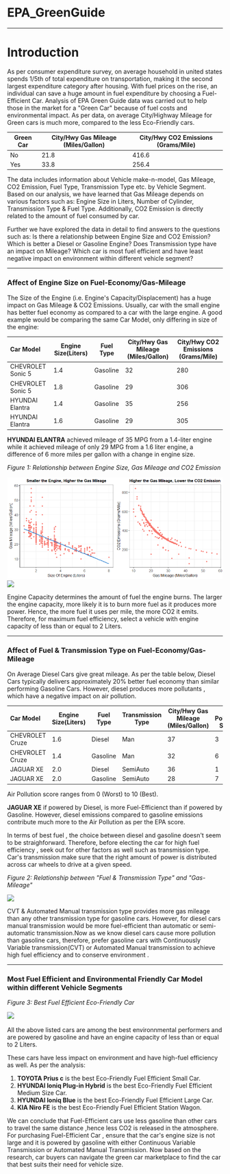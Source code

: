 # EPA_GreenGuide
------------------------------------------------------------------------

Introduction
============

As per consumer expenditure survey, on average household in united states spends 1/5th of total expenditure on transportation, making it the second largest expenditure category after housing. With fuel prices on the rise, an individual can save a huge amount in fuel expenditure by choosing a Fuel-Efficient Car. Analysis of EPA Green Guide data was carried out to help those in the market for a "Green Car" because of fuel costs and environmental impact. As per data, on average City/Highway Mileage for Green cars is much more, compared to the less Eco-Friendly cars.

| Green Car | City/Hwy Gas Mileage (Miles/Gallon) | City/Hwy CO2 Emissions (Grams/Mile) |
|-----------|-------------------------------------|-------------------------------------|
| No        | 21.8                                | 416.6                               |
| Yes       | 33.8                                | 256.4                               |

The data includes information about Vehicle make-n-model, Gas Mileage, CO2 Emission, Fuel Type, Transmission Type etc. by Vehicle Segment. Based on our analysis, we have learned that Gas Mileage depends on various factors such as: Engine Size in Liters, Number of Cylinder, Transmission Type & Fuel Type. Additionally, CO2 Emission is directly related to the amount of fuel consumed by car.

Further we have explored the data in detail to find answers to the questions such as: Is there a relationship between Engine Size and CO2 Emission? Which is better a Diesel or Gasoline Engine? Does Transmission type have an impact on Mileage? Which car is most fuel efficient and have least negative impact on environment within different vehicle segment?

------------------------------------------------------------------------

### Affect of Engine Size on Fuel-Economy/Gas-Mileage

The Size of the Engine (i.e. Engine's Capacity/Displacement) has a huge impact on Gas Mileage & CO2 Emissions. Usually, car with the small engine has better fuel economy as compared to a car with the large engine. A good example would be comparing the same Car Model, only differing in size of the engine:

| Car Model         | Engine Size(Liters) | Fuel Type | City/Hwy Gas Mileage (Miles/Gallon) | City/Hwy CO2 Emissions (Grams/Mile) |
|:------------------|---------------------|-----------|-------------------------------------|-------------------------------------|
| CHEVROLET Sonic 5 | 1.4                 | Gasoline  | 32                                  | 280                                 |
| CHEVROLET Sonic 5 | 1.8                 | Gasoline  | 29                                  | 306                                 |
| HYUNDAI Elantra   | 1.4                 | Gasoline  | 35                                  | 256                                 |
| HYUNDAI Elantra   | 1.6                 | Gasoline  | 29                                  | 305                                 |

**HYUNDAI ELANTRA** achieved mileage of 35 MPG from a 1.4-liter engine while it achieved mileage of only 29 MPG from a 1.6 liter engine, a difference of 6 more miles per gallon with a change in engine size.

*Figure 1: Relationship between Engine Size, Gas Mileage and CO2 Emission*

![alt text]( https://github.com/SUMansi/EPA_GreenGuide/blob/master/Fig1.png)
<img src="StoryTellingDocument_files/figure-markdown_github/unnamed-chunk-5-1.png" angle=90 style="display: block; margin: auto;" />

Engine Capacity determines the amount of fuel the engine burns. The larger the engine capacity, more likely it is to burn more fuel as it produces more power. Hence, the more fuel it uses per mile, the more CO2 it emits. Therefore, for maximum fuel efficiency, select a vehicle with engine capacity of less than or equal to 2 Liters.

------------------------------------------------------------------------

### Affect of Fuel & Transmission Type on Fuel-Economy/Gas-Mileage

On Average Diesel Cars give great mileage. As per the table below, Diesel Cars typically delivers approximately 20% better fuel economy than similar performing Gasoline Cars. However, diesel produces more pollutants , which have a negative impact on air pollution.

| Car Model       | Engine Size(Liters) | Fuel Type | Transmission Type | City/Hwy Gas Mileage (Miles/Gallon) | Air Pollution Score |
|:----------------|---------------------|-----------|-------------------|-------------------------------------|---------------------|
| CHEVROLET Cruze | 1.6                 | Diesel    | Man               | 37                                  | 3                   |
| CHEVROLET Cruze | 1.4                 | Gasoline  | Man               | 32                                  | 6                   |
| JAGUAR XE       | 2.0                 | Diesel    | SemiAuto          | 36                                  | 1                   |
| JAGUAR XE       | 2.0                 | Gasoline  | SemiAuto          | 28                                  | 7                   |

Air Pollution score ranges from 0 (Worst) to 10 (Best).

**JAGUAR XE** if powered by Diesel, is more Fuel-Efficienct than if powered by Gasoline. However, diesel emissions compared to gasoline emissions contribute much more to the Air Pollution as per the EPA score.

In terms of best fuel , the choice between diesel and gasoline doesn't seem to be straighforward. Therefore, before electing the car for high fuel efficiency , seek out for other factors as well such as transmission type. Car's transmission make sure that the right amount of power is distributed across car wheels to drive at a given speed.

*Figure 2: Relationship between "Fuel & Transmission Type" and "Gas-Mileage"*

<img src="StoryTellingDocument_files/figure-markdown_github/unnamed-chunk-7-1.png" angle=90 style="display: block; margin: auto;" />

CVT & Automated Manual transmission type provides more gas mileage than any other transmission type for gasoline cars. However, for diesel cars manual transmission would be more fuel-efficient than automatic or semi-automatic transmission.Now as we know diesel cars cause more pollution than gasoline cars, therefore, prefer gasoline cars with Continuously Variable transmission(CVT) or Automated Manual transmission to achieve high fuel efficiency and to conserve environment .

------------------------------------------------------------------------

### Most Fuel Efficient and Environmental Friendly Car Model within different Vehicle Segments

*Figure 3: Best Fuel Efficient Eco-Friendly Car*

<img src="StoryTellingDocument_files/figure-markdown_github/unnamed-chunk-8-1.png" angle=90 />

All the above listed cars are among the best environnmental performers and are powered by gasoline and have an engine capacity of less than or equal to 2 Liters.

These cars have less impact on environment and have high-fuel efficiency as well. As per the analysis:

1.  **TOYOTA Prius c** is the best Eco-Friendly Fuel Efficient Small Car.
2.  **HYUNDAI Ioniq Plug-in Hybrid** is the best Eco-Friendly Fuel Efficient Medium Size Car.
3.  **HYUNDAI Ioniq Blue** is the best Eco-Friendly Fuel Efficient Large Car.
4.  **KIA Niro FE** is the best Eco-Friendly Fuel Efficient Station Wagon.

We can conclude that Fuel-Efficient cars use less gasoline than other cars to travel the same distance ,hence less CO2 is released in the atmosphere. For purchasing Fuel-Efficient Car , ensure that the car's engine size is not large and it is powered by gasoline with either Continuous Variable Transmission or Automated Manual Transmission. Now based on the research, car buyers can navigate the green car marketplace to find the car that best suits their need for vehicle size.
